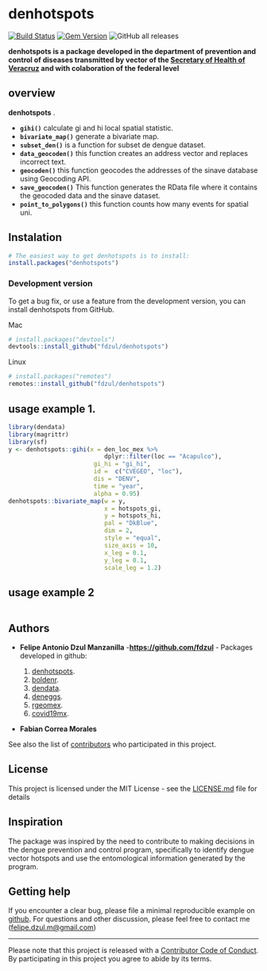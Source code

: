# **denhotspots**

[![Build Status](https://travis-ci.org/pages-themes/cayman.svg?branch=master)](https://travis-ci.org/pages-themes/cayman) [![Gem Version](https://badge.fury.io/rb/jekyll-theme-cayman.svg)](https://badge.fury.io/rb/jekyll-theme-cayman)
![GitHub all releases](https://img.shields.io/github/downloads/fdzul/denhotspots/total?style=social)

**denhotspots is a package developed in the department of prevention and control of diseases transmitted by vector of the [Secretary of Health of Veracruz](https://www.ssaver.gob.mx/) and with colaboration of the federal level**


## **overview**

**denhotspots** . 

  - **`gihi()`** calculate gi and hi local spatial statistic.
  - **`bivariate_map()`** generate a bivariate map.
  - **`subset_den()`** is a function for subset de dengue dataset.
  - **`data_geocoden()`** this function creates an address vector and replaces incorrect text.
  - **`geocoden()`** this function geocodes the addresses of the sinave database using Geocoding API.
  - **`save_geocoden()`** This function generates the RData file where it contains the geocoded data and the sinave dataset.
  - **`point_to_polygons()`** this function counts how many events for spatial uni.

## Instalation

``` r
# The easiest way to get denhotspots is to install:
install.packages("denhotspots")
```

### Development version

To get a bug fix, or use a feature from the development version, you can
install denhotspots from GitHub.

Mac
``` r
# install.packages("devtools")
devtools::install_github("fdzul/denhotspots")
``` 

Linux
``` r
# install.packages("remotes")
remotes::install_github("fdzul/denhotspots")
``` 


## usage example 1.
``` r
library(dendata)
library(magrittr)
library(sf)
y <- denhotspots::gihi(x = den_loc_mex %>% 
                           dplyr::filter(loc == "Acapulco"),
                        gi_hi = "gi_hi",
                        id =  c("CVEGEO", "loc"),
                        dis = "DENV",
                        time = "year",
                        alpha = 0.95)
denhotspots::bivariate_map(w = y,
                           x = hotspots_gi,
                           y = hotspots_hi,
                           pal = "DkBlue",
                           dim = 2,
                           style = "equal",
                           size_axis = 10,
                           x_leg = 0.1, 
                           y_leg = 0.1,
                           scale_leg = 1.2)
``` 

## usage example 2
``` r

``` 

## Authors

* **Felipe Antonio Dzul Manzanilla** -**https://github.com/fdzul** - Packages developed in github:

  1) [denhotspots](https://github.com/fdzul/denhotspots). 
  2) [boldenr](https://github.com/fdzul/boldenr). 
  3) [dendata](https://github.com/fdzul/dendata).
  4) [deneggs](https://github.com/fdzul/deneggs).
  5) [rgeomex](https://github.com/fdzul/rgeomex).
  6) [covid19mx](https://github.com/fdzul/covid19mx).

* **Fabian Correa Morales**


See also the list of [contributors](https://github.com/fdzul/denhotspots/contributors) who participated in this project.

## License

This project is licensed under the MIT License - see the [LICENSE.md](LICENSE.md) file for details


## Inspiration

The package was inspired by the need to contribute to making decisions in the dengue prevention and control program, specifically to identify dengue vector hotspots and use the entomological information generated by the program.

## Getting help

If you encounter a clear bug, please file a minimal reproducible example
on [github](https://github.com/fdzul/deneggs/issues). For questions
and other discussion, please feel free to contact me (felipe.dzul.m@gmail.com)

-----

Please note that this project is released with a [Contributor Code of
Conduct](https://dplyr.tidyverse.org/CODE_OF_CONDUCT). By participating
in this project you agree to abide by its terms.
